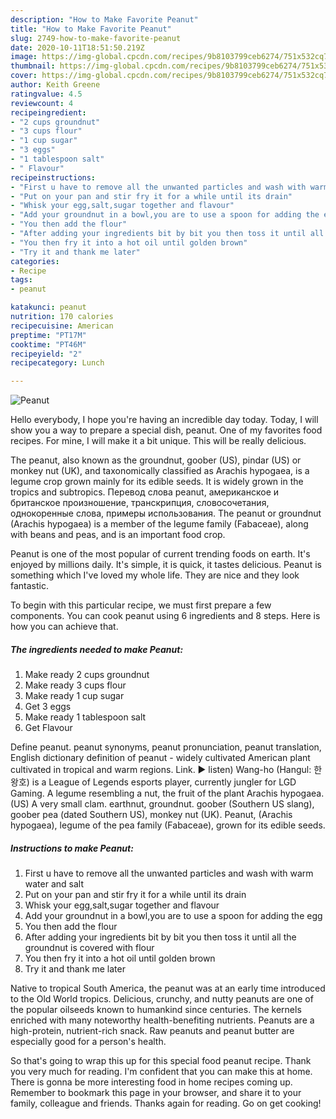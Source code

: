```yaml
---
description: "How to Make Favorite Peanut"
title: "How to Make Favorite Peanut"
slug: 2749-how-to-make-favorite-peanut
date: 2020-10-11T18:51:50.219Z
image: https://img-global.cpcdn.com/recipes/9b8103799ceb6274/751x532cq70/peanut-recipe-main-photo.jpg
thumbnail: https://img-global.cpcdn.com/recipes/9b8103799ceb6274/751x532cq70/peanut-recipe-main-photo.jpg
cover: https://img-global.cpcdn.com/recipes/9b8103799ceb6274/751x532cq70/peanut-recipe-main-photo.jpg
author: Keith Greene
ratingvalue: 4.5
reviewcount: 4
recipeingredient:
- "2 cups groundnut"
- "3 cups flour"
- "1 cup sugar"
- "3 eggs"
- "1 tablespoon salt"
- " Flavour"
recipeinstructions:
- "First u have to remove all the unwanted particles and wash with warm water and salt"
- "Put on your pan and stir fry it for a while until its drain"
- "Whisk your egg,salt,sugar together and flavour"
- "Add your groundnut in a bowl,you are to use a spoon for adding the egg"
- "You then add the flour"
- "After adding your ingredients bit by bit you then toss it until all the groundnut is covered with flour"
- "You then fry it into a hot oil until golden brown"
- "Try it and thank me later"
categories:
- Recipe
tags:
- peanut

katakunci: peanut 
nutrition: 170 calories
recipecuisine: American
preptime: "PT17M"
cooktime: "PT46M"
recipeyield: "2"
recipecategory: Lunch

---
```



![Peanut](https://img-global.cpcdn.com/recipes/9b8103799ceb6274/751x532cq70/peanut-recipe-main-photo.jpg)

Hello everybody, I hope you're having an incredible day today. Today, I will show you a way to prepare a special dish, peanut. One of my favorites food recipes. For mine, I will make it a bit unique. This will be really delicious.

The peanut, also known as the groundnut, goober (US), pindar (US) or monkey nut (UK), and taxonomically classified as Arachis hypogaea, is a legume crop grown mainly for its edible seeds. It is widely grown in the tropics and subtropics. Перевод слова peanut, американское и британское произношение, транскрипция, словосочетания, однокоренные слова, примеры использования. The peanut or groundnut (Arachis hypogaea) is a member of the legume family (Fabaceae), along with beans and peas, and is an important food crop.

Peanut is one of the most popular of current trending foods on earth. It's enjoyed by millions daily. It's simple, it is quick, it tastes delicious. Peanut is something which I've loved my whole life. They are nice and they look fantastic.


To begin with this particular recipe, we must first prepare a few components. You can cook peanut using 6 ingredients and 8 steps. Here is how you can achieve that.

<!--inarticleads1-->

##### The ingredients needed to make Peanut:

1. Make ready 2 cups groundnut
1. Make ready 3 cups flour
1. Make ready 1 cup sugar
1. Get 3 eggs
1. Make ready 1 tablespoon salt
1. Get  Flavour


Define peanut. peanut synonyms, peanut pronunciation, peanut translation, English dictionary definition of peanut - widely cultivated American plant cultivated in tropical and warm regions. Link. ▶️ listen) Wang-ho (Hangul: 한왕호) is a League of Legends esports player, currently jungler for LGD Gaming. A legume resembling a nut, the fruit of the plant Arachis hypogaea. (US) A very small clam. earthnut, groundnut. goober (Southern US slang), goober pea (dated Southern US), monkey nut (UK). Peanut, (Arachis hypogaea), legume of the pea family (Fabaceae), grown for its edible seeds. 

<!--inarticleads2-->

##### Instructions to make Peanut:

1. First u have to remove all the unwanted particles and wash with warm water and salt
1. Put on your pan and stir fry it for a while until its drain
1. Whisk your egg,salt,sugar together and flavour
1. Add your groundnut in a bowl,you are to use a spoon for adding the egg
1. You then add the flour
1. After adding your ingredients bit by bit you then toss it until all the groundnut is covered with flour
1. You then fry it into a hot oil until golden brown
1. Try it and thank me later


Native to tropical South America, the peanut was at an early time introduced to the Old World tropics. Delicious, crunchy, and nutty peanuts are one of the popular oilseeds known to humankind since centuries. The kernels enriched with many noteworthy health-benefiting nutrients. Peanuts are a high-protein, nutrient-rich snack. Raw peanuts and peanut butter are especially good for a person&#39;s health. 

So that's going to wrap this up for this special food peanut recipe. Thank you very much for reading. I'm confident that you can make this at home. There is gonna be more interesting food in home recipes coming up. Remember to bookmark this page in your browser, and share it to your family, colleague and friends. Thanks again for reading. Go on get cooking!
